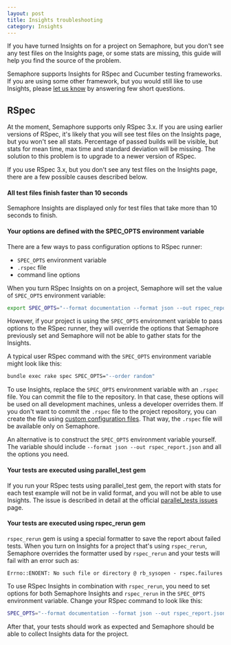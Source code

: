 ```yaml
---
layout: post
title: Insights troubleshooting
category: Insights
---
```


If you have turned Insights on for a project on Semaphore, but you don't see any
test files on the Insights page, or some stats are missing, this guide will help
you find the source of the problem.

Semaphore supports Insights for RSpec and Cucumber testing frameworks. If you
are using some other framework, but you would still like to use Insights, please
[let us know](https://renderedtext.typeform.com/to/d1fWsl) by answering few
short questions.

## RSpec

At the moment, Semaphore supports only RSpec 3.x. If you are using earlier
versions of RSpec, it's likely that you will see test files on the Insights
page, but you won't see all stats. Percentage of passed builds will be visible,
but stats for mean time, max time and standard deviation will be missing. The
solution to this problem is to upgrade to a newer version of RSpec.

If you use RSpec 3.x, but you don't see any test files on the Insights page,
there are a few possible causes described below.

#### All test files finish faster than 10 seconds

Semaphore Insights are displayed only for test files that take more than 10
seconds to finish.

#### Your options are defined with the SPEC_OPTS environment variable

There are a few ways to pass configuration options to RSpec runner:

- `SPEC_OPTS` environment variable
- `.rspec` file
- command line options

When you turn RSpec Insights on on a project, Semaphore will set the value of
`SPEC_OPTS` environment variable:

```bash
export SPEC_OPTS="--format documentation --format json --out rspec_report.json"
```

However, if your project is using the `SPEC_OPTS` environment variable to pass
options to the RSpec runner, they will override the options that Semaphore
previously set and Semaphore will not be able to gather stats for the Insights.

A typical user RSpec command with the `SPEC_OPTS` environment variable might
look like this:

```bash
bundle exec rake spec SPEC_OPTS="--order random"
```

To use Insights, replace the `SPEC_OPTS` environment variable with an `.rspec`
file.  You can commit the file to the repository. In that case, these options
will be used on all development machines, unless a developer overrides them. If
you don't want to commit the `.rspec` file to the project repository, you can
create the file using [custom configuration
files](/docs/adding-custom-configuration-files.html). That way, the `.rspec`
file will be available only on Semaphore.

An alternative is to construct the `SPEC_OPTS` environment variable yourself.
The variable should include `--format json --out rspec_report.json` and all the
options you need.

#### Your tests are executed using parallel_test gem

If you run your RSpec tests using parallel_test gem, the report with stats for
each test example will not be in valid format, and you will not be able to use
Insights. The issue is described in detail at the official [parallel_tests
issues](https://github.com/grosser/parallel_tests/issues/266) page.

#### Your tests are executed using rspec_rerun gem

`rspec_rerun` gem is using a special formatter to save the report about failed
tests. When you turn on Insights for a project that's using `rspec_rerun`,
Semaphore overrides the formatter used by `rspec_rerun` and your tests will fail
with an error such as:

```
Errno::ENOENT: No such file or directory @ rb_sysopen - rspec.failures
```

To use RSpec Insights in combination with `rspec_rerun`, you need to set options
for both Semaphore Insights and `rspec_rerun` in the `SPEC_OPTS` environment
variable. Change your RSpec command to look like this:

```bash
SPEC_OPTS="--format documentation --format json --out rspec_report.json --require rspec-rerun/formatter --format RSpec::Rerun::Formatter" bundle exec rake rspec-rerun:spec
```

After that, your tests should work as expected and Semaphore should be able to
collect Insights data for the project.
